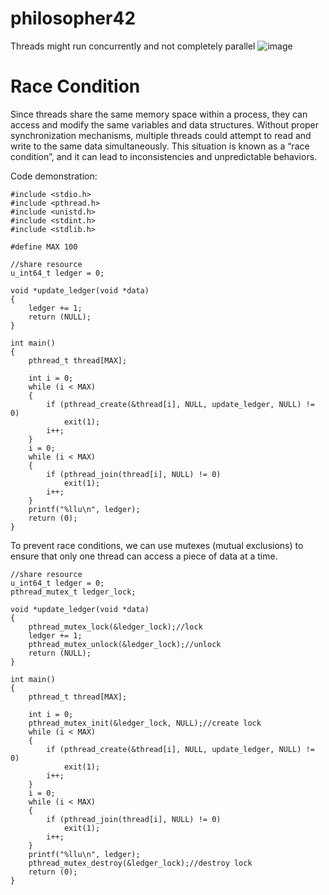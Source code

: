 # philosopher42

Threads might run concurrently and not completely parallel
![image](https://github.com/Xiru-Wang/philosopher42/assets/79924696/04a4276a-a59f-429d-8e95-a22a4ab5cd44)

# Race Condition

Since threads share the same memory space within a process, they can access and modify the same variables and data structures. Without proper synchronization mechanisms, multiple threads could attempt to read and write to the same data simultaneously. This situation is known as a “race condition”, and it can lead to inconsistencies and unpredictable behaviors.

Code demonstration:
````
#include <stdio.h>
#include <pthread.h>
#include <unistd.h>
#include <stdint.h>
#include <stdlib.h>

#define MAX 100

//share resource
u_int64_t ledger = 0;

void *update_ledger(void *data)
{
	ledger += 1;
	return (NULL);
}

int main()
{
	pthread_t thread[MAX];

	int i = 0;
	while (i < MAX)
	{
		if (pthread_create(&thread[i], NULL, update_ledger, NULL) != 0)
			exit(1);
		i++;
	}
	i = 0;
	while (i < MAX)
	{
		if (pthread_join(thread[i], NULL) != 0)
			exit(1);
		i++;
	}
	printf("%llu\n", ledger);
	return (0);
}
````
To prevent race conditions, we can use mutexes (mutual exclusions) to ensure that only one thread can access a piece of data at a time.
````
//share resource
u_int64_t ledger = 0;
pthread_mutex_t ledger_lock;

void *update_ledger(void *data)
{
	pthread_mutex_lock(&ledger_lock);//lock
	ledger += 1;
	pthread_mutex_unlock(&ledger_lock);//unlock
	return (NULL);
}

int main()
{
	pthread_t thread[MAX];

	int i = 0;
	pthread_mutex_init(&ledger_lock, NULL);//create lock
	while (i < MAX)
	{
		if (pthread_create(&thread[i], NULL, update_ledger, NULL) != 0)
			exit(1);
		i++;
	}
	i = 0;
	while (i < MAX)
	{
		if (pthread_join(thread[i], NULL) != 0)
			exit(1);
		i++;
	}
	printf("%llu\n", ledger);
	pthread_mutex_destroy(&ledger_lock);//destroy lock
	return (0);
}
````
